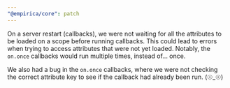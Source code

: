 ```yaml
---
"@empirica/core": patch
---
```


On a server restart (callbacks), we were not waiting for all the attributes to
be loaded on a scope before running callbacks. This could lead to errors when
trying to access attributes that were not yet loaded. Notably, the `on.once`
callbacks would run multiple times, instead of... once.

We also had a bug in the `on.once` callbacks, where we were not checking the
correct attribute key to see if the callback had already been run. (☉_☉)
